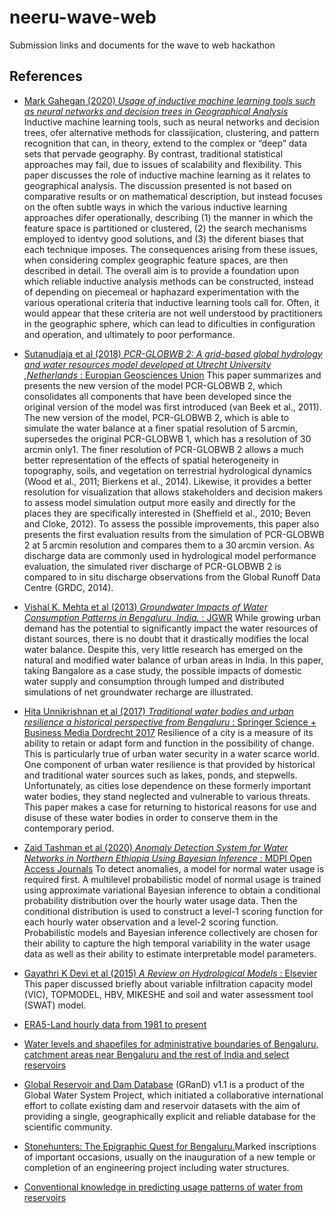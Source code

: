 # neeru-wave-web
Submission links and documents for the wave to web hackathon

## References 
  
- [Mark Gahegan (2020) _Usage of inductive machine learning tools such as neural networks and decision trees in Geographical Analysis_](https://onlinelibrary.wiley.com/doi/pdf/10.1111/j.1538-4632.2000.tb00420.x) Inductive machine learning tools, such as neural networks and decision trees,
ofer alternative methods for classijication, clustering, and pattern recognition that can, in theory, extend to the complex or “deep” data sets that pervade
geography. By contrast, traditional statistical approaches may fail, due to issues of scalability and flexibility. This paper discusses the role of inductive machine learning as it relates to geographical analysis. The discussion presented is not based on comparative results or on mathematical description, but instead
focuses on the often subtle ways in which the various inductive learning approaches difer operationally, describing (1) the manner in which the feature space is partitioned or clustered, (2) the search mechanisms employed to identvy good solutions, and (3) the diferent biases that each technique imposes. The consequences arising from these issues, when considering complex geographic feature spaces, are then described in detail. The overall aim is to provide a foundation upon which reliable inductive analysis methods can be constructed, instead of depending on piecemeal or haphazard experimentation with the various operational criteria that inductive learning tools call for. Often, it would appear that these criteria are not well understood by practitioners in the geographic sphere, which can lead to dificulties in configuration and operation, and ultimately to poor performance.

- [Sutanudjaja et al (2018) _PCR-GLOBWB 2: A grid-based global hydrology and water resources model developed at Utrecht University ,Netherlands_ : Europian Geosciences Union](https://doi.org/10.5194/gmd-11-2429-2018) 
This paper summarizes and presents the new version of the model PCR-GLOBWB 2, which consolidates all components that have been developed since the original version of the model was first introduced (van Beek et al., 2011). The new version of the model, PCR-GLOBWB 2, which is able to simulate the water balance at a finer spatial resolution of 5 arcmin, supersedes the original PCR-GLOBWB 1, which has a resolution of 30 arcmin only1. The finer resolution of PCR-GLOBWB 2 allows a much better representation of the effects of spatial heterogeneity in topography, soils, and vegetation on terrestrial hydrological dynamics (Wood et al., 2011; Bierkens et al., 2014). Likewise, it provides a better resolution for visualization that allows stakeholders and decision makers to assess model simulation output more easily and directly for the places they are specifically interested in (Sheffield et al., 2010; Beven and Cloke, 2012). To assess the possible improvements, this paper also presents the first evaluation results from the simulation of PCR-GLOBWB 2 at 5 arcmin resolution and compares them to a 30 arcmin version. As discharge data are commonly used in hydrological model performance evaluation, the simulated river discharge of PCR-GLOBWB 2 is compared to in situ discharge observations from the Global Runoff Data Centre (GRDC, 2014).

- [Vishal K. Mehta et al (2013) _Groundwater Impacts of Water Consumption Patterns in Bengaluru, India._ : JGWR](https://repository.iimb.ac.in/bitstream/2074/12010/1/Malghan_JGWR_2013_Vol.2_Iss.1.pdf)  While growing urban demand has the potential to significantly impact the water resources of distant sources, there is no doubt that it drastically modifies the local water balance. Despite this, very little research has emerged on the natural and modified water balance of urban areas in India. In this paper, taking Bangalore as a case study, the possible impacts of domestic water supply and consumption through lumped and distributed simulations of net groundwater recharge are illustrated.
  
- [Hita Unnikrishnan et al (2017) _Traditional water bodies and urban resilience a historical perspective from Bengaluru_ : Springer Science + Business Media Dordrecht 2017](https://www.researchgate.net/publication/318181875_Traditional_water_bodies_and_urban_resilience_a_historical_perspective_from_Bengaluru_India) Resilience of a city is a measure of its ability to retain or adapt form and function in the possibility of change. This is particularly true of urban water security in a water scarce world. One component of urban water resilience is that provided by historical and traditional water sources such as lakes, ponds, and stepwells. Unfortunately, as cities lose dependence on these formerly important water bodies, they stand neglected and vulnerable to various threats. This paper makes a case for returning to historical reasons for use and disuse of these water bodies in order to conserve them in the contemporary period.
  
- [Zaid Tashman et al (2020) _Anomaly Detection System for Water Networks in Northern Ethiopia Using Bayesian Inference_ : MDPI Open Access Journals](https://www.mdpi.com/2071-1050/12/7/2897) To detect anomalies, a model for normal water usage is required first. A multilevel probabilistic model of normal usage is trained using approximate variational Bayesian inference to obtain a conditional probability distribution over the hourly water usage data. Then the conditional distribution is used to construct a level-1 scoring function for each hourly water observation and a level-2 scoring function. Probabilistic models and Bayesian inference collectively are chosen for their ability to capture the high temporal variability in the water usage data  as well as their ability to estimate interpretable model parameters.
  
- [Gayathri K Devi et al (2015) _A Review on Hydrological Models_ : Elsevier](https://www.sciencedirect.com/science/article/pii/S2214241X15001273) This paper discussed briefly about variable infiltration capacity model (VIC), TOPMODEL, HBV, MIKESHE and soil and water assessment tool (SWAT) model.
  
- [ERA5-Land hourly data from 1981 to present](https://cds.climate.copernicus.eu/cdsapp#!/dataset/reanalysis-era5-land?tab=form)
    
- [Water levels and shapefiles for administrative boundaries of Bengaluru, catchment areas near Bengaluru and the rest of India and select reservoirs](https://github.com/wri/ReservoirWatchHack)   
    
- [Global Reservoir and Dam Database](http://globaldamwatch.org/grand/)
(GRanD) v1.1 is a product of the Global Water System Project, which initiated a collaborative international effort to collate existing dam and reservoir datasets with the aim of providing a single, geographically explicit and reliable database for the scientific community.
  
- [Stonehunters: The Epigraphic Quest for Bengaluru.](https://www.sahapedia.org/stonehunters-epigraphic-quest-bengaluru)Marked inscriptions of important occasions, usually on the inauguration of a new temple or completion of an engineering project including water structures.
  
- [Conventional knowledge in predicting usage patterns of water from reservoirs](https://nptel.ac.in/content/storage2/courses/105104102/Lecture%202.htm) 
